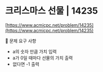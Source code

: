 # 크리스마스 선물 | 14235

[https://www.acmicpc.net/problem/14235](https://www.acmicpc.net/problem/14235)

🙏 문제 요구 사항

- a의 숫자 만큼 가치 입력
- a가 0일 때마다 선물의 가치 출력
- 없다면 -1 출력